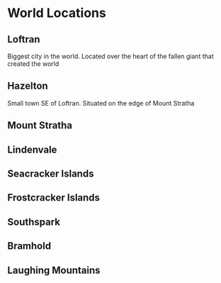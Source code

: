 # World Locations

## Loftran
Biggest city in the world. Located over the heart of the fallen giant that created the world

## Hazelton
Small town SE of Loftran. Situated on the edge of Mount Stratha

## Mount Stratha

## Lindenvale

## Seacracker Islands

## Frostcracker Islands

## Southspark

## Bramhold

## Laughing Mountains
